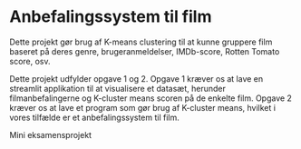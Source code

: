 # Anbefalingssystem til film
Dette projekt gør brug af K-means clustering til at kunne gruppere film baseret på deres genre, brugeranmeldelser, IMDb-score, Rotten Tomato score, osv.

Dette projekt udfylder opgave 1 og 2. Opgave 1 kræver os at lave en streamlit applikation til at visualisere et datasæt, herunder filmanbefalingerne og K-cluster means scoren på de enkelte film. Opgave 2 kræver os at lave et program som gør brug af K-cluster means, hvilket i vores tilfælde er et anbefalingssystem til film.

Mini eksamensprojekt